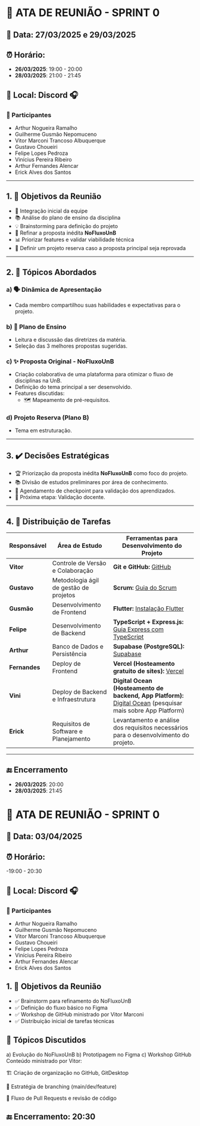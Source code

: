 # 📝 ATA DE REUNIÃO - SPRINT 0

## 📅 Data: 27/03/2025 e 29/03/2025

## ⏰ Horário:

- **26/03/2025**: 19:00 - 20:00  
- **28/03/2025**: 21:00 - 21:45  

## 📍 Local: Discord 🎧

### 👥 Participantes

- Arthur Nogueira Ramalho  
- Guilherme Gusmão Nepomuceno  
- Vitor Marconi Trancoso Albuquerque  
- Gustavo Choueiri  
- Felipe Lopes Pedroza  
- Vinícius Pereira Ribeiro  
- Arthur Fernandes Alencar  
- Erick Alves dos Santos  

---

## 1. 🎯 Objetivos da Reunião

- 👋 Integração inicial da equipe  
- 📚 Análise do plano de ensino da disciplina  
- 💡 Brainstorming para definição do projeto  
- 🔄 Refinar a proposta inédita **NoFluxoUnB**  
- 📊 Priorizar features e validar viabilidade técnica  
- 🚀 Definir um projeto reserva caso a proposta principal seja reprovada  

---

## 2. 📌 Tópicos Abordados

### a) 🗣️ Dinâmica de Apresentação

- Cada membro compartilhou suas habilidades e expectativas para o projeto.

### b) 📑 Plano de Ensino

- Leitura e discussão das diretrizes da matéria.
- Seleção das 3 melhores propostas sugeridas.

### c) ✨ Proposta Original - NoFluxoUnB

- Criação colaborativa de uma plataforma para otimizar o fluxo de disciplinas na UnB.
- Definição do tema principal a ser desenvolvido.
- Features discutidas:
  - 🗺️ Mapeamento de pré-requisitos.

### d) Projeto Reserva (Plano B)

- Tema em estruturação.

---

## 3. ✔️ Decisões Estratégicas

- 🏆 Priorização da proposta inédita **NoFluxoUnB** como foco do projeto.
- 📚 Divisão de estudos preliminares por área de conhecimento.
- 📅 Agendamento de checkpoint para validação dos aprendizados.
- 🚀 Próxima etapa: Validação docente.

---

## 4. 📌 Distribuição de Tarefas

| Responsável    | Área de Estudo                        | Ferramentas para Desenvolvimento do Projeto |
|---------------|--------------------------------------|---------------------------------------------|
| **Vitor**     | Controle de Versão e Colaboração    | **Git e GitHub:** [GitHub](https://github.com) |
| **Gustavo**   | Metodologia ágil de gestão de projetos | **Scrum:** [Guia do Scrum](https://www.scrum.org/resources/scrum-guide) |
| **Gusmão**    | Desenvolvimento de Frontend         | **Flutter:** [Instalação Flutter](https://docs.flutter.dev/get-started/install) |
| **Felipe**    | Desenvolvimento de Backend         | **TypeScript + Express.js:** [Guia Express com TypeScript](https://blog.logrocket.com/express-typescript-node/) |
| **Arthur**    | Banco de Dados e Persistência      | **Supabase (PostgreSQL):** [Supabase](https://supabase.com) |
| **Fernandes** | Deploy de Frontend                | **Vercel (Hosteamento gratuito de sites):** [Vercel](https://vercel.com) |
| **Vini**      | Deploy de Backend e Infraestrutura | **Digital Ocean (Hosteamento de backend, App Platform):** [Digital Ocean](https://www.digitalocean.com) (pesquisar mais sobre App Platform) |
| **Erick**     | Requisitos de Software e Planejamento | Levantamento e análise dos requisitos necessários para o desenvolvimento do projeto. |

---

## 🔚 Encerramento

- **26/03/2025**: 20:00  
- **28/03/2025**: 21:45




# 📝 ATA DE REUNIÃO - SPRINT 0 

## 📅 Data: 03/04/2025

## ⏰ Horário:
-19:00 - 20:30  

## 📍 Local: Discord 🎧

### 👥 Participantes

- Arthur Nogueira Ramalho  
- Guilherme Gusmão Nepomuceno  
- Vitor Marconi Trancoso Albuquerque  
- Gustavo Choueiri  
- Felipe Lopes Pedroza  
- Vinícius Pereira Ribeiro  
- Arthur Fernandes Alencar  
- Erick Alves dos Santos  


## 1. 🎯 Objetivos da Reunião
- ✅ Brainstorm para refinamento do NoFluxoUnB
- ✅ Definição do fluxo básico no Figma
- ✅ Workshop de GitHub ministrado por Vitor Marconi
- ✅ Distribuição inicial de tarefas técnicas

## 📌 Tópicos Discutidos
a) Evolução do NoFluxoUnB
b) Prototipagem no Figma
c) Workshop GitHub
Conteúdo ministrado por Vitor:

🏗️ Criação de organização no GitHub, GitDesktop

🌿 Estratégia de branching (main/dev/feature)

🔄 Fluxo de Pull Requests e revisão de código


## 🔚 Encerramento: 20:30
